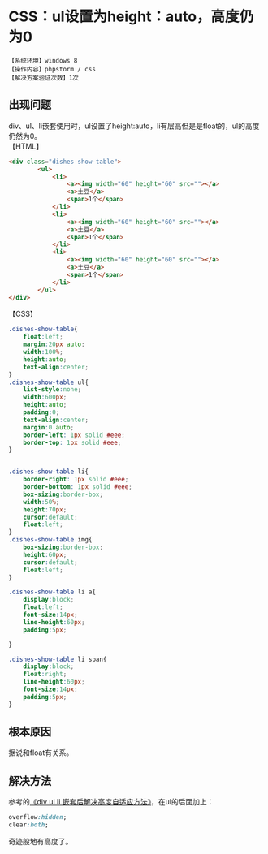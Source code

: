 # CSS：ul设置为height：auto，高度仍为0
`【系统环境】windows 8`  
`【操作内容】phpstorm / css`  
`【解决方案验证次数】1次`  
## <i class="fa fa-question-circle"></i> 出现问题
div、ul、li嵌套使用时，ul设置了height:auto，li有层高但是是float的，ul的高度仍然为0。  
【HTML】
```html
<div class="dishes-show-table">
        <ul>
            <li>
                <a><img width="60" height="60" src=""></a>
                <a>土豆</a>
                <span>1个</span>
            </li>
            <li>
                <a><img width="60" height="60" src=""></a>
                <a>土豆</a>
                <span>1个</span>
            </li>
            <li>
                <a><img width="60" height="60" src=""></a>
                <a>土豆</a>
                <span>1个</span>
            </li>
        </ul>
</div>
```
【CSS】
```css
.dishes-show-table{
	float:left;
	margin:20px auto;
	width:100%;
	height:auto;
	text-align:center;
}
.dishes-show-table ul{
	list-style:none;
	width:600px;
	height:auto;
	padding:0;
	text-align:center;
	margin:0 auto;
	border-left: 1px solid #eee;
	border-top: 1px solid #eee;
}


.dishes-show-table li{
	border-right: 1px solid #eee;
	border-bottom: 1px solid #eee;
	box-sizing:border-box;
	width:50%;
	height:70px;
	cursor:default;
	float:left;
}
.dishes-show-table img{
	box-sizing:border-box;
	height:60px;
	cursor:default;
	float:left;
}

.dishes-show-table li a{
	display:block;
	float:left;
	font-size:14px;
	line-height:60px;
	padding:5px;

}

.dishes-show-table li span{
	display:block;
	float:right;
	line-height:60px;
	font-size:14px;
	padding:5px;
}
```
## <i class="fa fa-bullseye"></i> 根本原因
据说和float有关系。
## <i class="fa fa-check-circle"></i> 解决方法
参考的[《div ul li 嵌套后解决高度自适应方法》](https://blog.csdn.net/feicongcong/article/details/70670132)，在ul的后面加上：
```css
overflow:hidden;
clear:both;
```
奇迹般地有高度了。
